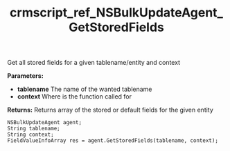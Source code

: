 ﻿---
title: crmscript_ref_NSBulkUpdateAgent_GetStoredFields
description: FieldValueInfoArray GetStoredFields(String tablename, String context)
intellisense: NSBulkUpdateAgent.GetStoredFields
keywords: NSBulkUpdateAgent,GetStoredFields
so.topic: reference
---

Get all stored fields for a given tablename/entity and context

**Parameters:**
 - **tablename** The name of the wanted tablename
 - **context** Where is the function called for

**Returns:** Returns array of the stored or default fields for the given entity

```crmscript
NSBulkUpdateAgent agent;
String tablename;
String context;
FieldValueInfoArray res = agent.GetStoredFields(tablename, context);
```

